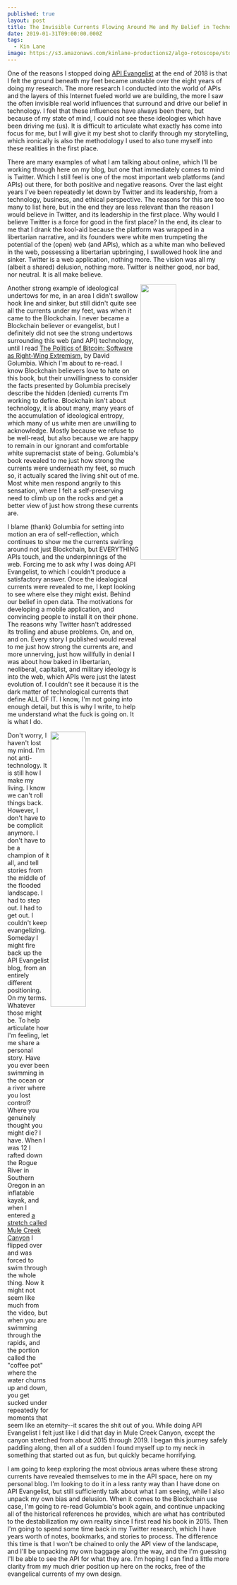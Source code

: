 ```yaml
---
published: true
layout: post
title: The Invisible Currents Flowing Around Me and My Belief in Technology
date: 2019-01-31T09:00:00.000Z
tags:
  - Kin Lane
image: https://s3.amazonaws.com/kinlane-productions2/algo-rotoscope/stories/sf-city-bridge_copper_circuit.jpg
---
```


One of the reasons I stopped doing <a href="http://apievangelist.com">API Evangelist</a> at the end of 2018 is that I felt the ground beneath my feet became unstable over the eight years of doing my research. The more research I conducted into the world of APIs and the layers of this Internet fueled world we are building, the more I saw the often invisible real world influences that surround and drive our belief in technology. I feel that these influences have always been there, but because of my state of mind, I could not see these ideologies which have been driving me (us). It is difficult to articulate what exactly has come into focus for me, but I will give it my best shot to clarify through my storytelling, which ironically is also the methodology I used to also tune myself into these realities in the first place.

There are many examples of what I am talking about online, which I'll be working through here on my blog, but one that immediately comes to mind is Twitter. Which I still feel is one of the most important web platforms (and APIs) out there, for both positive and negative reasons. Over the last eight years I've been repeatedly let down by Twitter and its leadership, from a technology, business, and ethical perspective. The reasons for this are too many to list here, but in the end they are less relevant than the reason I would believe in Twitter, and its leadership in the first place. Why would I believe Twitter is a force for good in the first place? In the end, its clear to me that I drank the kool-aid because the platform was wrapped in a libertarian narrative, and its founders were white men trumpeting the potential of the (open) web (and APIs), which as a white man who believed in the web, possessing a libertarian upbringing, I swallowed hook line and sinker. Twitter is a web application, nothing more. The vision was all my (albeit a shared) delusion, nothing more. Twitter is neither good, nor bad, nor neutral. It is all make believe.

<img src="https://s3.amazonaws.com/kinlane-productions2/algo-rotoscope/stories/statue-face-open-mouth_copper_circuit.png" align="right" width="40%">Another strong example of ideological undertows for me, in an area I didn't swallow hook line and sinker, but still didn't quite see all the currents under my feet, was when it came to the Blockchain. I never became a Blockchain believer or evangelist, but I definitely did not see the strong undertows surrounding this web (and API) technology, until I read <a href="https://www.amazon.com/Politics-Bitcoin-Right-Wing-Extremism-Forerunners/dp/1517901804">The Politics of Bitcoin: Software as Right-Wing Extremism</a>, by David Golumbia. Which I'm about to re-read. I know Blockchain believers love to hate on this book, but their unwillingness to consider the facts presented by Golumbia precisely describe the hidden (denied) currents I'm working to define. Blockchain isn't about technology, it is about many, many years of the accumulation of ideological entropy, which many of us white men are unwilling to acknowledge. Mostly because we refuse to be well-read, but also because we are happy to remain in our ignorant and comfortable white supremacist state of being. Golumbia's book revealed to me just how strong the currents were underneath my feet, so much so, it actually scared the living shit out of me. Most white men respond angrily to this sensation, where I felt a self-preserving need to climb up on the rocks and get a better view of just how strong these currents are.

I blame (thank) Golumbia for setting into motion an era of self-reflection, which continues to show me the currents swirling around not just Blockchain, but EVERYTHING APIs touch, and the underpinnings of the web. Forcing me to ask why I was doing API Evangelist, to which I couldn't produce a satisfactory answer. Once the idealogical currents were revealed to me, I kept looking to see where else they might exist. Behind our belief in open data. The motivations for developing a mobile application, and convincing people to install it on their phone. The reasons why Twitter hasn't addressed its trolling and abuse problems. On, and on, and on. Every story I published would reveal to me just how strong the currents are, and more unnerving, just how willfully in denial I was about how baked in libertarian, neoliberal, capitalist, and military ideology is into the web, which APIs were just the latest evolution of. I couldn't see it because it is the dark matter of technological currents that define ALL OF IT. I know, I'm not going into enough detail, but this is why I write, to help me understand what the fuck is going on. It is what I do.

<img src="https://s3.amazonaws.com/kinlane-productions2/algo-rotoscope/stories/13439120_10154285627219813_3054276594176638940_n_copper_circuit_2.jpg" align="right" width="40%">Don't worry, I haven't lost my mind. I'm not anti-technology. It is still how I make my living. I know we can't roll things back. However, I don't have to be complicit anymore. I don't have to be a champion of it all, and tell stories from the middle of the flooded landscape. I had to step out. I had to get out. I couldn't keep evangelizing. Someday I might fire back up the API Evangelist blog, from an entirely different positioning. On my terms. Whatever those might be. To help articulate how I'm feeling, let me share a personal story. Have you ever been swimming in the ocean or a river where you lost control? Where you genuinely thought you might die? I have. When I was 12 I rafted down the Rogue River in Southern Oregon in an inflatable kayak, and when I entered <a href="https://www.youtube.com/watch?v=TryOEg0Gs90">a stretch called Mule Creek Canyon</a> I flipped over and was forced to swim through the whole thing. Now it might not seem like much from the video, but when you are swimming through the rapids, and the portion called the "coffee pot" where the water churns up and down, you get sucked under repeatedly for moments that seem like an eternity--it scares the shit out of you. While doing API Evangelist I felt just like I did that day in Mule Creek Canyon, except the canyon stretched from about 2015 through 2019. I began this journey safely paddling along, then all of a sudden I found myself up to my neck in something that started out as fun, but quickly became horrifying.

I am going to keep exploring the most obvious areas where these strong currents have revealed themselves to me in the API space, here on my personal blog. I'm looking to do it in a less ranty way than I have done on API Evangelist, but still sufficiently talk about what I am seeing, while I also unpack my own bias and delusion. When it comes to the Blockchain use case, I'm going to re-read Golumbia's book again, and continue unpacking all of the historical references he provides, which are what has contributed to the destabilization my own reality since I first read his book in 2015. Then I'm going to spend some time back in my Twitter research, which I have years worth of notes, bookmarks, and stories to process. The difference this time is that I won't be chained to only the API view of the landscape, and I'll be unpacking my own baggage along the way, and the I'm guessing I'll be able to see the API for what they are. I'm hoping I can find a little more clarity from my much drier position up here on the rocks, free of the evangelical currents of my own design.
